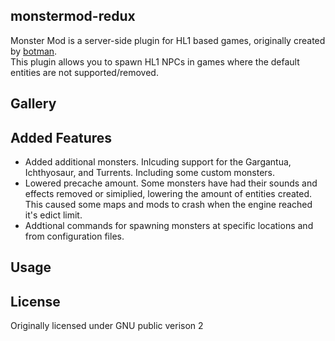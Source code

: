 monstermod-redux
----------------
Monster Mod is a server-side plugin for HL1 based games, originally created by [botman](http://hpb-bot.bots-united.com/). </br>
This plugin allows you to spawn HL1 NPCs in games where the default entities are not supported/removed.

Gallery
-------

Added Features
--------------
* Added additional monsters. Inlcuding support for the Gargantua, Ichthyosaur, and Turrents. Including some custom monsters.
* Lowered precache amount. Some monsters have had their sounds and effects removed or simiplied, lowering the amount of entities created. 
This caused some maps and mods to crash when the engine reached it's edict limit.
* Addtional commands for spawning monsters at specific locations and from configuration files.

Usage
-----

License
-------
Originally licensed under GNU public verison 2

